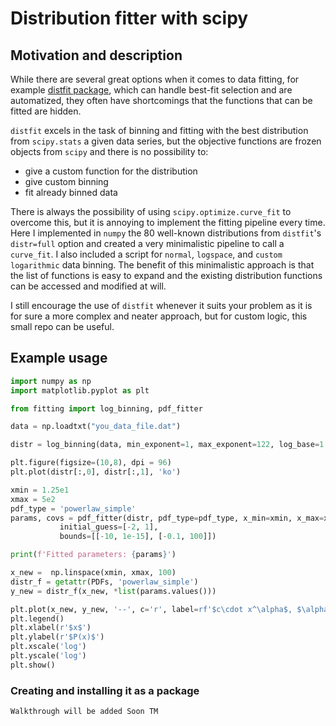 # Distribution fitter with scipy

## Motivation and description

While there are several great options when it comes to data fitting, for example [distfit package](https://erdogant.github.io/distfit/pages/html/index.html), which can handle best-fit selection and are automatized, they often have shortcomings that the functions that can be fitted are hidden.

`distfit` excels in the task of binning and fitting with the best distribution from `scipy.stats` a given data series, but the objective functions are frozen objects from `scipy` and there is no possibility to:
- give a custom function for the distribution
- give custom binning
- fit already binned data

There is always the possibility of using `scipy.optimize.curve_fit` to overcome this, but it is annoying to implement the fitting pipeline every time. Here I implemented in `numpy` the 80 well-known distributions from `distfit`'s `distr=full` option and created a very minimalistic pipeline to call a `curve_fit`. I also included a script for `normal`, `logspace`, and `custom logarithmic` data binning. The benefit of this minimalistic approach is that the list of functions is easy to expand and the existing distribution functions can be accessed and modified at will.

I still encourage the use of `distfit` whenever it suits your problem as it is for sure a more complex and neater approach, but for custom logic, this small repo can be useful.

## Example usage

```python
import numpy as np
import matplotlib.pyplot as plt

from fitting import log_binning, pdf_fitter

data = np.loadtxt("you_data_file.dat")

distr = log_binning(data, min_exponent=1, max_exponent=122, log_base=1.08)

plt.figure(figsize=(10,8), dpi = 96)
plt.plot(distr[:,0], distr[:,1], 'ko')

xmin = 1.25e1
xmax = 5e2
pdf_type = 'powerlaw_simple'
params, covs = pdf_fitter(distr, pdf_type=pdf_type, x_min=xmin, x_max=xmax, 
           initial_guess=[-2, 1],
           bounds=[[-10, 1e-15], [-0.1, 100]])

print(f'Fitted parameters: {params}')

x_new =  np.linspace(xmin, xmax, 100)
distr_f = getattr(PDFs, 'powerlaw_simple')
y_new = distr_f(x_new, *list(params.values()))

plt.plot(x_new, y_new, '--', c='r', label=rf'$c\cdot x^\alpha$, $\alpha = {{{list(params.values())[0]:.4f}}}$')
plt.legend()
plt.xlabel(r'$x$')
plt.ylabel(r'$P(x)$')
plt.xscale('log')
plt.yscale('log')
plt.show()

```

### Creating and installing it as a package

```
Walkthrough will be added Soon TM
```
